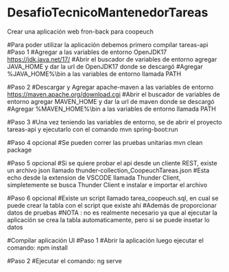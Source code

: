 # DesafioTecnicoMantenedorTareas
Crear una aplicación web fron-back para coopeuch

#Para poder utilizar la aplicación debemos primero compilar tareas-api
#Paso 1
#Agregar a las variables de entorno OpenJDK17
https://jdk.java.net/17/
#Abrir el buscador de variables de entorno agregar JAVA_HOME y dar la url de OpenJDK17 donde se descargó
#Agregar %JAVA_HOME%\bin a las variables de entorno llamada PATH

#Paso 2
#Descargar y Agregar apache-maven a las variables de entorno
https://maven.apache.org/download.cgi
#Abrir el buscador de variables de entorno agregar MAVEN_HOME y dar la url de maven donde se descargó
#Agregar %MAVEN_HOME%\bin a las variables de entorno llamada PATH

#Paso 3
#Una vez teniendo las variables de entorno, se de abrir el proyecto tareas-api y ejecutarlo con el comando
mvn spring-boot:run

#Paso 4 opcional
#Se pueden correr las pruebas unitarias
mvn clean package

#Paso 5 opcional
#Si se quiere probar el api desde un cliente REST, existe un archivo json llamado thunder-collection_CoopeuchTareas.json
#Esta echo desde la extension de VSCODE llamada Thunder Client, simpletemente se busca Thunder Client e instalar e importar el archivo

#Paso 6 opcional
#Existe un script llamado tarea_coopeuch.sql, en cual se puede crear la tabla con el script que existe ahí
#Además de proporcionar datos de pruebas
#NOTA : no es realmente necesario ya que al ejecutar la aplicación se crea la tabla automaticamente, pero si se puede insetar lo datos

#Compilar aplicación UI
#Paso 1
#Abrir la aplicación luego ejecutar el comando:
npm install

#Paso 2
#Ejecutar el comando:
ng serve